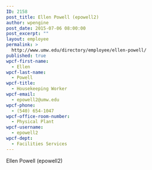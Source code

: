 ```yaml
---
ID: 2158
post_title: Ellen Powell (epowell2)
author: wpengine
post_date: 2015-07-06 08:00:00
post_excerpt: ""
layout: employee
permalink: >
  http://www.umw.edu/directory/employee/ellen-powell/
published: true
wpcf-first-name:
  - Ellen
wpcf-last-name:
  - Powell
wpcf-title:
  - Housekeeping Worker
wpcf-email:
  - epowell2@umw.edu
wpcf-phone:
  - (540) 654-1047
wpcf-office-room-number:
  - Physical Plant
wpcf-username:
  - epowell2
wpcf-dept:
  - Facilities Services
---
```

Ellen Powell (epowell2)